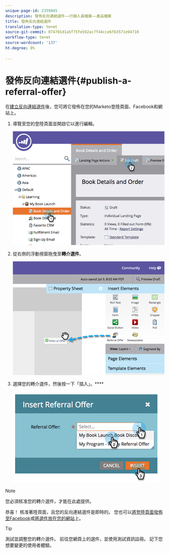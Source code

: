 ```yaml
---
unique-page-id: 2359845
description: 發佈反向連結選件——行銷人員檔案——產品檔案
title: 發佈反向連結選件
translation-type: tm+mt
source-git-commit: 074701d1a5f75fe592ac7f44cce6fb3571e94710
workflow-type: tm+mt
source-wordcount: '137'
ht-degree: 0%

---
```



# 發佈反向連結選件{#publish-a-referral-offer}

在[建立反向連結選件](/help/marketo/product-docs/demand-generation/social/referral-offers/create-a-referral-offer.md)後，您可將它發佈在您的Marketo登陸頁面、Facebook和網站上。

1. 導覽至您的登陸頁面並開啟它以進行編輯。

   ![](assets/image2014-9-19-11-3a15-3a30.png)

1. 從右側的浮動視窗拖曳至&#x200B;**轉介選件**。

   ![](assets/image2014-9-19-11-3a15-3a42.png)

1. 選擇您的轉介選件，然後按一下「插入」。****

   ![](assets/image2014-9-19-11-3a15-3a52.png)

>[!NOTE]
>
>您必須核准您的轉介選件，才能在此處提供。

恭喜！ 核准著陸頁面，且您的反向連結選件是即時的。 您也可以[將登陸頁面發佈至Facebook](/help/marketo/product-docs/demand-generation/facebook/publish-landing-pages-to-facebook.md)或[將選件放在您的網站](/help/marketo/product-docs/demand-generation/social/social-functions/deploy-social-on-your-website.md)上。

>[!TIP]
>
>測試並調整您的轉介選件。 前往您網頁上的選件，並使用測試資訊註冊。 記下您想要變更的使用者體驗。
